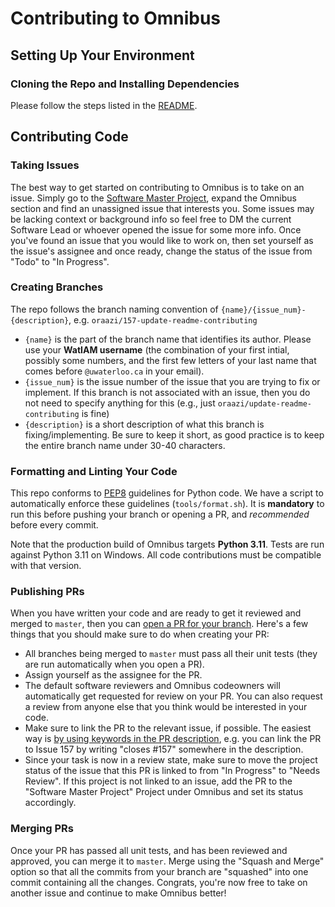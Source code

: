 # Contributing to Omnibus

## Setting Up Your Environment

### Cloning the Repo and Installing Dependencies

Please follow the steps listed in the [README](https://github.com/waterloo-rocketry/omnibus/blob/master/README.md#installation).

## Contributing Code

### Taking Issues

The best way to get started on contributing to Omnibus is to take on an issue. Simply go to the [Software Master Project](https://github.com/orgs/waterloo-rocketry/projects/2), expand the Omnibus section and find an unassigned issue that interests you. Some issues may be lacking context or background info so feel free to DM the current Software Lead or whoever opened the issue for some more info. Once you've found an issue that you would like to work on, then set yourself as the issue's assignee and once ready, change the status of the issue from "Todo" to "In Progress".

### Creating Branches

The repo follows the branch naming convention of `{name}/{issue_num}-{description}`, e.g. `oraazi/157-update-readme-contributing`

- `{name}` is the part of the branch name that identifies its author. Please use your **WatIAM username** (the combination of your first intial, possibly some numbers, and the first few letters of your last name that comes before `@uwaterloo.ca` in your email).
- `{issue_num}` is the issue number of the issue that you are trying to fix or implement. If this branch is not associated with an issue, then you do not need to specify anything for this (e.g., just `oraazi/update-readme-contributing` is fine)
- `{description}` is a short description of what this branch is fixing/implementing. Be sure to keep it short, as good practice is to keep the entire branch name under 30-40 characters.

### Formatting and Linting Your Code

This repo conforms to [PEP8](https://pep8.org) guidelines for Python code. We have a script to automatically enforce these guidelines (`tools/format.sh`). It is **mandatory** to run this before pushing your branch or opening a PR, and _recommended_ before every commit.

Note that the production build of Omnibus targets **Python 3.11**. Tests are run against Python 3.11 on Windows. All code contributions must be compatible with that version.

### Publishing PRs

When you have written your code and are ready to get it reviewed and merged to `master`, then you can [open a PR for your branch](https://github.com/waterloo-rocketry/omnibus/compare). Here's a few things that you should make sure to do when creating your PR:

- All branches being merged to `master` must pass all their unit tests (they are run automatically when you open a PR).
- Assign yourself as the assignee for the PR.
- The default software reviewers and Omnibus codeowners will automatically get requested for review on your PR. You can also request a review from anyone else that you think would be interested in your code.
- Make sure to link the PR to the relevant issue, if possible. The easiest way is [by using keywords in the PR description](https://docs.github.com/en/issues/tracking-your-work-with-issues/linking-a-pull-request-to-an-issue#linking-a-pull-request-to-an-issue-using-a-keyword), e.g. you can link the PR to Issue 157 by writing "closes #157" somewhere in the description.
- Since your task is now in a review state, make sure to move the project status of the issue that this PR is linked to from "In Progress" to "Needs Review". If this project is not linked to an issue, add the PR to the "Software Master Project" Project under Omnibus and set its status accordingly.

### Merging PRs

Once your PR has passed all unit tests, and has been reviewed and approved, you can merge it to `master`. Merge using the "Squash and Merge" option so that all the commits from your branch are "squashed" into one commit containing all the changes. Congrats, you're now free to take on another issue and continue to make Omnibus better!
